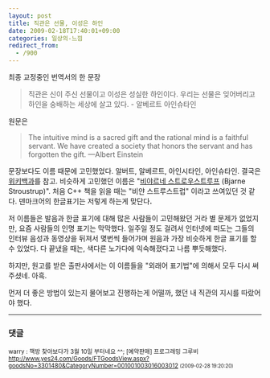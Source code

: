 ```yaml
---
layout: post
title: 직관은 선물, 이성은 하인
date: 2009-02-18T17:40:01+09:00
categories: 일상의-느낌
redirect_from:
  - /900
---
```


최종 교정중인 번역서의 한 문장

> 직관은 신이 주신 선물이고 이성은 성실한 하인이다. 우리는 선물은 잊어버리고 하인을 숭배하는 세상에 살고 있다. - 알베르트 아인슈타인

원문은

> The intuitive mind is a sacred gift and the rational mind is a faithful servant. We have created a society that honors the servant and has forgotten the gift. —Albert Einstein

문장보다도 이름 때문에 고민했었다. 알버트, 알베르트, 아인시타인, 아인슈타인. 결국은 <a href="http://ko.wikipedia.org/wiki/%EC%95%84%EC%9D%B8%EC%8A%88%ED%83%80%EC%9D%B8" target="_blank">위키백과</a>를 참고. 비슷하게 고민했던 이름은 "<a href="http://ko.wikipedia.org/wiki/%EB%B9%84%EC%95%BC%EB%84%A4_%EC%8A%A4%ED%8A%B8%EB%A1%AD%EC%8A%A4%ED%8A%B8%EB%A3%B9" target="_blank">비야르네 스트로우스트루프</a> (Bjarne Stroustrup)". 처음 C++ 책을 읽을 때는 "비얀 스트루스트럽" 이라고 쓰여있던 것 같다. 덴마크어의 한글표기는 저렇게 하는게 맞단다<b>.</b>

저 이름들은 발음과 한글 표기에 대해 많은 사람들이 고민해왔던 거라 별 문제가 없었지만, 요즘 사람들의 인명 표기는 막막했다. 일주일 정도 걸려서 인터넷에 떠도는 그들의 인터뷰 음성과 동영상을 뒤져서 몇번씩 들어가며 원음과 가장 비슷하게 한글 표기를 할 수 있었다. 다 끝냈을 때는, 색다른 노가다에 익숙해졌다고 나름 뿌듯해했다.

하지만, 원고를 받은 출판사에서는 이 이름들을 "외래어 표기법"에 의해서 모두 다시 써주셨네. 아흑.

먼저 더 좋은 방법이 있는지 물어보고 진행하는게 어떨까, 했던 내 직관의 지시를 따랐어야 했다.

* * *

### 댓글



<!--- cmt:1187 --->
<!--- mail: --->
<!--- parent:0 --->

<small class=comment>warry : 책방 찾아보다가 3월 10일 부터네요 ^^;  [예약판매] 프로그래밍 그루비 http://www.yes24.com/Goods/FTGoodsView.aspx?goodsNo=3301480&CategoryNumber=001001003016003012 <small>(2009-02-28 19:20:20)</small></small>

